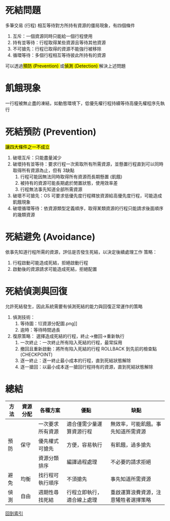# 死結問題
多筆交易 (行程) 相互等待對方所持有資源的僵局現象，有四個條件
1. 互斥：一個資源同時只能給一個行程使用
2. 持有並等待：行程取得某些資源且等待其他資源
3. 不可搶先：行程已取得的資源不能強行被移除
4. 循環等待：多個行程相互等待彼此所持有的資源

可以透過<mark>預防 (Prevention) </mark>或<mark>偵測 (Detection) </mark>解決上述問題

# 飢餓現象
一行程被無止盡的凍結，如動態環境下，低優先權行程持續等待高優先權程序先執行

# 死結預防 (Prevention)
<mark>讓四大條件之一不成立</mark>
1. 破壞互斥：只能盡量減少
2. 破壞持有並等待：要求行程一次索取所有所需資源，並懸置行程直到可以同時取得所有資源為止，但有 3缺點
	1. 行程可能因無法同時取得所有資源而長期懸置 (飢餓)
	2. 被持有的資源可能長期處於閒置狀態，使用效率差
	3. 行程無法事先知道全部所需資源
3. 破壞不可搶先：OS 可要求低優先度行程釋放資源給高優先度行程，可能造成飢餓現象
4. 破壞循環等待：依資源類型定義順序，取得某類資源的行程只能請求後面順序的幾類資源

# 死結避免 (Avoidance)
依事先知道行程所需的資源，評估是否發生死結，以決定後續處理工作
策略：
1. 行程啟動可能造成死結，拒絕啟動行程
2. 啟動後的資源請求可能造成死結，拒絕配置

# 死結偵測與回復
允許死結發生，因此系統需要有偵測死結的能力與回復正常運作的策略
1. 偵測技術：
	1. 等待圖：![[資源分配圖.png]]
	2. 逾時：等待時間過長
2. 復原策略：
	選擇造成死結的行程，終止→撤回→重新執行
	1.  一次終止：一次終止所有陷入死結的行程，最常採用
	2.  撤回且重新啟動：將所有陷入死結的行程 ROLLBACK 到先前的檢查點 (CHECKPOINT)
	3.  逐一終止：逐一終止最小成本的行程，直到死結狀態解除
	4.  逐一搶回：以最小成本逐一搶回行程持有的資源，直到死結狀態解除

# 總結

<table>
    <thead>
        <tr>
            <th>方法</th>
            <th>資源分配</th>
            <th>各種方案</th>
			<th>優點</th>
			<th>缺點</th>
        </tr>
    </thead>
    <tbody>
        <tr>
            <td rowspan=3>預防</td>
            <td rowspan=3>保守</td>
            <td>一次要求所有資源</td>
			<td>適合僅需少量運算資源行程</td>
			<td>無效率，可能飢餓。事先知道所需資源</td>
        </tr>
        <tr>
            <td>優先權式可搶先</td>
			<td>方便，容易執行</td>
			<td>有飢餓，過多搶先</td>
        </tr>
        <tr>
            <td>資源分類排序</td>
            <td>編譯過程處理</td>
			<td>不必要的請求拒絕</td>
        </tr>
        <tr>
            <td>避免</td>
			<td>均衡</td>
			<td>找行程可執行順序</td>
			<td>不須搶先</td>
			<td>事先知道所需資源</td>
        </tr>
		<tr>
            <td>偵測</td>
			<td>自由</td>
			<td>週期性尋找死結</td>
			<td>行程立即執行，適合線上處理</td>
			<td>重啟運算浪費資源，注意犧牲者選擇策略</td>
        </tr>
    </tbody>
</table>

[回到索引]((%E4%BD%9C%E6%A5%AD%E7%B3%BB%E7%B5%B1%E7%B4%A2%E5%BC%95))